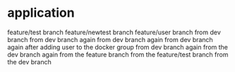 # application
feature/test branch
feature/newtest branch
feature/user branch
from dev branch
from dev branch again
from dev branch again
from dev branch again after adding user to the docker group
from dev branch again
from the dev branch again
from the feature branch
from the feature/test branch
from the dev branch
